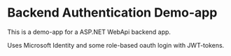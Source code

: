 # Backend Authentication Demo-app
This is a demo-app for a ASP.NET WebApi backend app.  
  
Uses Microsoft Identity and some role-based oauth login with JWT-tokens. 